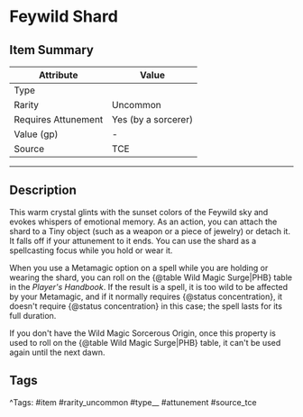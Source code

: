# Feywild Shard

## Item Summary

| Attribute            | Value                        |
|----------------------|------------------------------|
| Type                 |   |
| Rarity               | Uncommon             |
| Requires Attunement  | Yes (by a sorcerer)                |
| Value (gp)           | -    |
| Source               | TCE |

---

## Description

This warm crystal glints with the sunset colors of the Feywild sky and evokes whispers of emotional memory. As an action, you can attach the shard to a Tiny object (such as a weapon or a piece of jewelry) or detach it. It falls off if your attunement to it ends. You can use the shard as a spellcasting focus while you hold or wear it.

When you use a Metamagic option on a spell while you are holding or wearing the shard, you can roll on the {@table Wild Magic Surge|PHB} table in the _Player's Handbook_. If the result is a spell, it is too wild to be affected by your Metamagic, and if it normally requires {@status concentration}, it doesn't require {@status concentration} in this case; the spell lasts for its full duration.

If you don't have the Wild Magic Sorcerous Origin, once this property is used to roll on the {@table Wild Magic Surge|PHB} table, it can't be used again until the next dawn.

## Tags

^Tags: #item #rarity_uncommon #type__ #attunement #source_tce